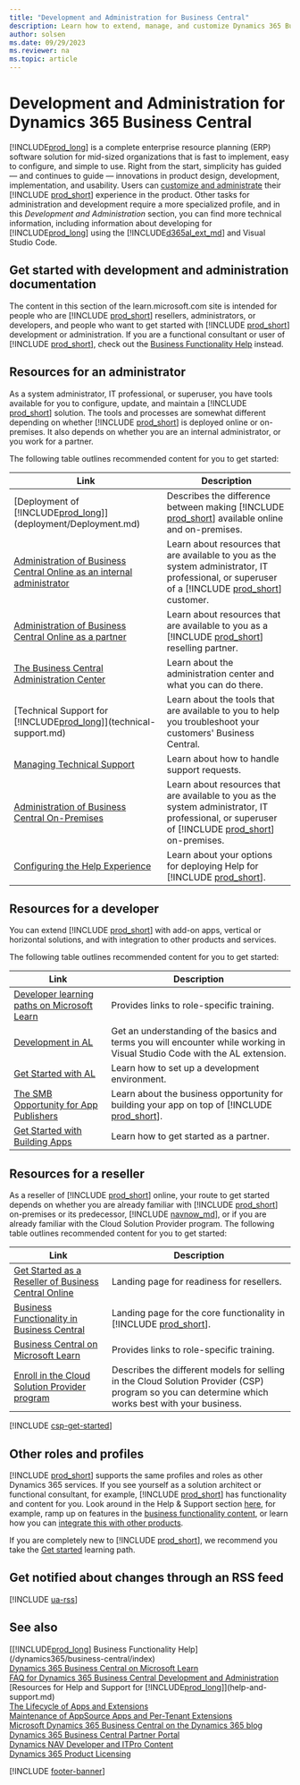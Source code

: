 ```yaml
---
title: "Development and Administration for Business Central"
description: Learn how to extend, manage, and customize Dynamics 365 Business Central
author: solsen
ms.date: 09/29/2023
ms.reviewer: na
ms.topic: article
---
```

# Development and Administration for Dynamics 365 Business Central

[!INCLUDE[prod_long](includes/prod_long.md)] is a complete enterprise resource planning (ERP) software solution for mid-sized organizations that is fast to implement, easy to configure, and simple to use. Right from the start, simplicity has guided — and continues to guide — innovations in product design, development, implementation, and usability. Users can [customize and administrate](/dynamics365/business-central/admin-setup-and-administration) their [!INCLUDE [prod_short](developer/includes/prod_short.md)] experience in the product. Other tasks for administration and development require a more specialized profile, and in this *Development and Administration* section, you can find more technical information, including information about developing for [!INCLUDE[prod_long](includes/prod_long.md)] using the [!INCLUDE[d365al_ext_md](includes/d365al_ext_md.md)] and Visual Studio Code.  

## Get started with development and administration documentation

The content in this section of the learn.microsoft.com site is intended for people who are [!INCLUDE [prod_short](developer/includes/prod_short.md)] resellers, administrators, or developers, and people who want to get started with [!INCLUDE [prod_short](developer/includes/prod_short.md)] development or administration. If you are a functional consultant or user of [!INCLUDE [prod_short](developer/includes/prod_short.md)], check out the [Business Functionality Help](/dynamics365/business-central/index) instead.  

## Resources for an administrator

As a system administrator, IT professional, or superuser, you have tools available for you to configure, update, and maintain a [!INCLUDE [prod_short](developer/includes/prod_short.md)] solution. The tools and processes are somewhat different depending on whether [!INCLUDE [prod_short](developer/includes/prod_short.md)] is deployed online or on-premises. It also depends on whether you are an internal administrator, or you work for a partner.  

The following table outlines recommended content for you to get started:

|Link  |Description  |
|------|-------------|
|[Deployment of [!INCLUDE[prod_long](developer/includes/prod_long.md)]](deployment/Deployment.md)| Describes the difference between making [!INCLUDE [prod_short](developer/includes/prod_short.md)] available online and on-premises. |
|[Administration of Business Central Online as an internal administrator](administration/tenant-administration.md#administration-as-an-internal-administrator)|Learn about resources that are available to you as the system administrator, IT professional, or superuser of a [!INCLUDE [prod_short](developer/includes/prod_short.md)] customer.|
|[Administration of Business Central Online as a partner](administration/tenant-administration.md#administration-as-a-partner)|Learn about resources that are available to you as a [!INCLUDE [prod_short](developer/includes/prod_short.md)] reselling partner.|
|[The Business Central Administration Center](administration/tenant-admin-center.md)|Learn about the administration center and what you can do there.|
|[Technical Support for [!INCLUDE[prod_long](developer/includes/prod_long.md)]](technical-support.md)|Learn about the tools that are available to you to help you troubleshoot your customers' Business Central.|
|[Managing Technical Support](administration/manage-technical-support.md)|Learn about how to handle support requests.|
|[Administration of Business Central On-Premises](administration/Administration.md)|Learn about resources that are available to you as the system administrator, IT professional, or superuser of [!INCLUDE [prod_short](developer/includes/prod_short.md)] on-premises.|
|[Configuring the Help Experience](deployment/configure-help.md)|Learn about your options for deploying Help for [!INCLUDE [prod_short](developer/includes/prod_short.md)].|

## Resources for a developer

You can extend [!INCLUDE [prod_short](developer/includes/prod_short.md)] with add-on apps, vertical or horizontal solutions, and with integration to other products and services.  

The following table outlines recommended content for you to get started:

|Link  |Description  |
|------|-------------|
|[Developer learning paths on Microsoft Learn](/learn/browse/?WT.mc_id=dyn365bc_landingpage-docs&resource_type=learning%20path&products=dynamics-business-central&roles=developer)| Provides links to role-specific training. |
|[Development in AL](developer/devenv-dev-overview.md)|Get an understanding of the basics and terms you will encounter while working in Visual Studio Code with the AL extension.|
|[Get Started with AL](developer/devenv-get-started.md)|Learn how to set up a development environment.|
|[The SMB Opportunity for App Publishers](developer/readiness/opportunity-app-publisher.md)|Learn about the business opportunity for building your app on top of [!INCLUDE [prod_short](developer/includes/prod_short.md)].|
|[Get Started with Building Apps](developer/readiness/get-started.md)|Learn how to get started as a partner.|

## Resources for a reseller

As a reseller of [!INCLUDE [prod_short](includes/prod_short.md)] online, your route to get started depends on whether you are already familiar with [!INCLUDE [prod_short](includes/prod_short.md)] on-premises or its predecessor, [!INCLUDE [navnow_md](developer/includes/navnow_md.md)], or if you are already familiar with the Cloud Solution Provider program. The following table outlines recommended content for you to get started:

| Link | Description |
|--|--|
| [Get Started as a Reseller of Business Central Online](administration/get-started-online.md) | Landing page for readiness for resellers. |
| [Business Functionality in Business Central](/dynamics365/business-central/across-business-functionality) | Landing page for the core functionality in [!INCLUDE [prod_short](includes/prod_short.md)]. |
| [Business Central on Microsoft Learn](/learn/browse/?WT.mc_id=dyn365bc_landingpage-docs&products=dynamics-business-central&resource_type=learning%20path&roles=functional-consultant) | Provides links to role-specific training. |
| [Enroll in the Cloud Solution Provider program](/partner-center/enrolling-in-the-csp-program) | Describes the different models for selling in the Cloud Solution Provider (CSP) program so you can determine which works best with your business. |

[!INCLUDE [csp-get-started](developer/includes/csp-get-started.md)]

## Other roles and profiles

[!INCLUDE [prod_short](developer/includes/prod_short.md)] supports the same profiles and roles as other Dynamics 365 services. If you see yourself as a solution architect or functional consultant, for example, [!INCLUDE [prod_short](developer/includes/prod_short.md)] has functionality and content for you. Look around in the Help & Support section [here](help-and-support.md), for example, ramp up on features in the [business functionality
content](/dynamics365/business-central/across-business-functionality), or learn how you can [integrate this with other products](/dynamics365/business-central/admin-common-data-service).  

If you are completely new to [!INCLUDE [prod_short](includes/prod_short.md)], we recommend you take the [Get started](https://go.microsoft.com/fwlink/?linkid=847861) learning path.  

## Get notified about changes through an RSS feed

[!INCLUDE [ua-rss](includes/ua-rss.md)]

## See also

[[!INCLUDE[prod_long](includes/prod_long.md)] Business Functionality Help](/dynamics365/business-central/index)  
[Dynamics 365 Business Central on Microsoft Learn](/learn/dynamics365/business-central?WT.mc_id=dyn365bc_landingpage-docs)  
[FAQ for Dynamics 365 Business Central Development and Administration](faq.yml)  
[Resources for Help and Support for [!INCLUDE[prod_long](includes/prod_long.md)]](help-and-support.md)  
[The Lifecycle of Apps and Extensions](developer/devenv-app-life-cycle.md)  
[Maintenance of AppSource Apps and Per-Tenant Extensions](developer/app-maintain.md)  
[Microsoft Dynamics 365 Business Central on the Dynamics 365 blog](https://cloudblogs.microsoft.com/dynamics365/it/product/business-central/)  
[Dynamics 365 Business Central Partner Portal](https://dynamicspartners.transform.microsoft.com/products/dynamics-365-business-central)  
[Dynamics NAV Developer and ITPro Content](/dynamics-nav/index)  
[Dynamics 365 Product Licensing](https://www.microsoft.com/Licensing/product-licensing/dynamics365)  

[!INCLUDE [footer-banner](includes/footer-banner.md)]
